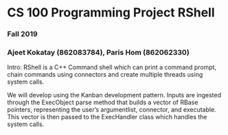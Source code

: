 # CS 100 Programming Project RShell
### Fall 2019 
### Ajeet Kokatay (862083784), Paris Hom (862062330)


Intro: RShell is a C++ Command shell which can print a command prompt, chain commands using connectors and create multiple threads using system calls.

We will develop using the Kanban development pattern. Inputs are ingested through the ExecObject parse method that builds a vector of RBase pointers, representing the user’s argumentlist, connector, and executable. This vector is then passed to the ExecHandler class which handles the system calls. 
